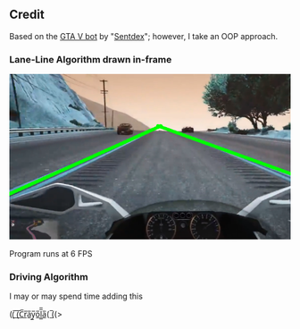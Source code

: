 ## Credit
Based on the [GTA V bot](https://github.com/Sentdex/pygta5) by "[Sentdex](https://www.youtube.com/user/sentdex)"; however, I take an OOP approach.

### Lane-Line Algorithm drawn in-frame
![fov](images/pov_motorcycle.PNG)

Program runs at 6 FPS

### Driving Algorithm
I may or may spend time adding this 

((̲̅ ̲̅(̲̅C̲̅r̲̅a̲̅y̲̅o̲̅l̲̲̅̅a̲̅( ̲̅((>
